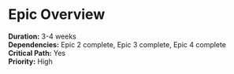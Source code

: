 # Epic Overview
**Duration:** 3-4 weeks  
**Dependencies:** Epic 2 complete, Epic 3 complete, Epic 4 complete  
**Critical Path:** Yes  
**Priority:** High

